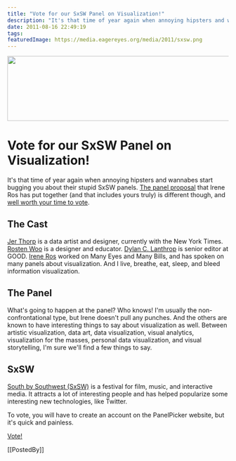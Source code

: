 ```yaml
---
title: "Vote for our SxSW Panel on Visualization!"
description: "It's that time of year again when annoying hipsters and wannabes start bugging you about their stupid SxSW panels. The panel proposal that Irene Ros has put together (and that includes yours truly) is different though, and well worth your time to vote."
date: 2011-08-16 22:49:19
tags: 
featuredImage: https://media.eagereyes.org/media/2011/sxsw.png
---
```


<p align="center"><img src="https://media.eagereyes.org/media/2011/sxsw.png" alt="" width="600" height="148" /></p>

# Vote for our SxSW Panel on Visualization!

It's that time of year again when annoying hipsters and wannabes start bugging you about their stupid SxSW panels. <a href="http://longlivedatavis.com/">The panel proposal</a> that Irene Ros has put together (and that includes yours truly) is different though, and <a href="http://panelpicker.sxsw.com/ideas/view/11637">well worth your time to vote</a>.

## The Cast

<a href="http://blprnt.com/">Jer Thorp</a> is a data artist and designer, currently with the New York Times. <a href="http://wehavenoart.net/">Rosten Woo</a> is a designer and educator. <a href="http://unequal-design.com/">Dylan C. Lanthrop</a> is senior editor at GOOD. <a href="http://ireneros.com/">Irene Ros</a> worked on Many Eyes and Many Bills, and has spoken on many panels about visualization. And I live, breathe, eat, sleep, and bleed information visualization.

## The Panel

What's going to happen at the panel? Who knows! I'm usually the non-confrontational type, but Irene doesn't pull any punches. And the others are known to have interesting things to say about visualization as well. Between artistic visualization, data art, data visualization, visual analytics, visualization for the masses, personal data visualization, and visual storytelling, I'm sure we'll find a few things to say.

## SxSW

<a href="http://sxsw.com/">South by Southwest (SxSW)</a> is a festival for film, music, and interactive media. It attracts a lot of interesting people and has helped popularize some interesting new technologies, like Twitter.

To vote, you will have to create an account on the PanelPicker website, but it's quick and painless.

<a href="http://longlivedatavis.com/">Vote!</a>

[[PostedBy]]

